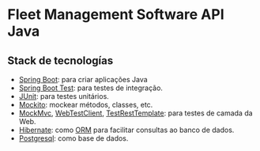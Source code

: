 # Fleet Management Software API Java

## Stack de tecnologías

- [Spring Boot](https://spring.io/projects/spring-boot/): para
  criar aplicações Java
- [Spring Boot Test](https://docs.spring.io/spring-boot/docs/current/reference/html/features.html#features.testing.spring-boot-applications):
  para testes de integração.
- [JUnit](https://junit.org/junit5/): para testes unitários.
- [Mockito](https://site.mockito.org/): mockear métodos, classes, etc.
- [MockMvc](https://spring.io/guides/gs/testing-web/),
  [WebTestClient](https://docs.spring.io/spring-framework/reference/testing/webtestclient.html),
  [TestRestTemplate](https://www.baeldung.com/spring-boot-testresttemplate): para testes de camada da Web.
- [Hibernate](https://docs.spring.io/spring-framework/reference/data-access/orm/hibernate.html):
  como [ORM](https://en.wikipedia.org/wiki/Object%E2%80%93relational_mapping)
  para facilitar consultas ao banco de dados.
- [Postgresql](https://www.postgresql.org/): como base de dados.
